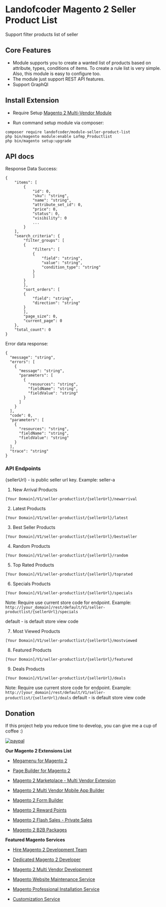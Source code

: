 # Landofcoder Magento 2 Seller Product List
Support filter products list of seller

## Core Features
- Module supports you to create a wanted list of products based on attribute, types, conditions of items.
To create a rule list is very simple. Also, this module is easy to configure too.
- The module just support REST API features.
- Support GraphQl

## Install Extension

- Require Setup [Magento 2 Multi-Vendor Module](https://landofcoder.com/magento-2-marketplace-extension.html/)

- Run command setup module via composer:

```
composer require landofcoder/module-seller-product-list
php bin/magento module:enable Lofmp_Productlist
php bin/magento setup:upgrade

```

## API docs

Response Data Success: 
```
{
    "items": [
        {
            "id": 0,
            "sku": "string",
            "name": "string",
            "attribute_set_id": 0,
            "price": 0,
            "status": 0,
            "visibility": 0
            ...
        }
    ],
    "search_criteria": {
        "filter_groups": [
        {
            "filters": [
            {
                "field": "string",
                "value": "string",
                "condition_type": "string"
            }
            ]
        }
        ],
        "sort_orders": [
        {
            "field": "string",
            "direction": "string"
        }
        ],
        "page_size": 0,
        "current_page": 0
    },
    "total_count": 0
}
```

Error data response:
```
{
  "message": "string",
  "errors": [
    {
      "message": "string",
      "parameters": [
        {
          "resources": "string",
          "fieldName": "string",
          "fieldValue": "string"
        }
      ]
    }
  ],
  "code": 0,
  "parameters": [
    {
      "resources": "string",
      "fieldName": "string",
      "fieldValue": "string"
    }
  ],
  "trace": "string"
}
```

### API Endpoints

{sellerUrl} - is public seller url key. Example: seller-a

1. New Arrival Products

``[Your Domain]/V1/seller-productlist/{sellerUrl}/newarrival``

2. Latest Products

``[Your Domain]/V1/seller-productlist/{sellerUrl}/latest``

3. Best Seller Products

``[Your Domain]/V1/seller-productlist/{sellerUrl}/bestseller``

4. Random Products

``[Your Domain]/V1/seller-productlist/{sellerUrl}/random``

5. Top Rated Products

``[Your Domain]/V1/seller-productlist/{sellerUrl}/toprated``

6. Specials Products

``[Your Domain]/V1/seller-productlist/{sellerUrl}/specials``

Note: Require use current store code for endpoint.
Example: ``http://[your_domain]/rest/default/V1/seller-productlist/{sellerUrl}/specials``

default - is default store view code

7. Most Viewed Products

``[Your Domain]/V1/seller-productlist/{sellerUrl}/mostviewed``

8. Featured Products

``[Your Domain]/V1/seller-productlist/{sellerUrl}/featured``

9. Deals Products

``[Your Domain]/V1/seller-productlist/{sellerUrl}/deals``

Note: Require use current store code for endpoint.
Example: ``http://[your_domain]/rest/default/V1/seller-productlist/{sellerUrl}/deals``
default - is default store view code


## Donation

If this project help you reduce time to develop, you can give me a cup of coffee :) 

[![paypal](https://www.paypalobjects.com/en_US/i/btn/btn_donateCC_LG.gif)](https://www.paypal.com/paypalme/allorderdesk)


**Our Magento 2 Extensions List**

* [Megamenu for Magento 2](https://landofcoder.com/magento-2-mega-menu-pro.html/)

* [Page Builder for Magento 2](https://landofcoder.com/magento-2-page-builder.html/)

* [Magento 2 Marketplace - Multi Vendor Extension](https://landofcoder.com/magento-2-marketplace-extension.html/)

* [Magento 2 Multi Vendor Mobile App Builder](https://landofcoder.com/magento-2-multi-vendor-mobile-app.html/)

* [Magento 2 Form Builder](https://landofcoder.com/magento-2-form-builder.html/)

* [Magento 2 Reward Points](https://landofcoder.com/magento-2-reward-points.html/)

* [Magento 2 Flash Sales - Private Sales](https://landofcoder.com/magento-2-flash-sale.html)

* [Magento 2 B2B Packages](https://landofcoder.com/magento-2-b2b-extension-package.html)


**Featured Magento Services**

* [Hire Magento 2 Development Team](https://landofcoder.com/magento-2-create-online-store/)

* [Dedicated Magento 2 Developer](https://landofcoder.com/magento-support-ticket.html/)

* [Magento 2 Multi Vendor Development](https://landofcoder.com/magento-2-create-marketplace/)

* [Magento Website Maintenance Service](https://landofcoder.com/magento-2-customization-service/)

* [Magento Professional Installation Service](https://landofcoder.com/magento-2-installation-service.html)

* [Customization Service](https://landofcoder.com/magento-customization-service.html)
